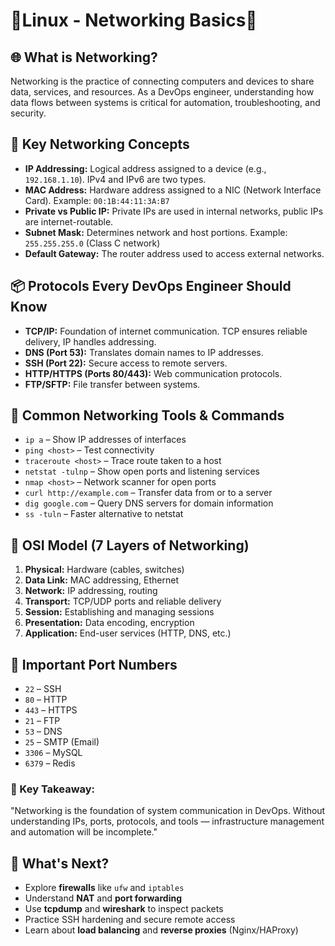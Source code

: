<!DOCTYPE html>
<html lang="en">
<head>
  <meta charset="UTF-8">

</head>
<body>

  <h1>📅Linux - Networking Basics🚀</h1>


  <h2>🌐 What is Networking?</h2>
  <p>Networking is the practice of connecting computers and devices to share data, services, and resources. As a DevOps engineer, understanding how data flows between systems is critical for automation, troubleshooting, and security.</p>

  <h2>🧩 Key Networking Concepts</h2>
  <ul>
    <li><strong>IP Addressing:</strong> Logical address assigned to a device (e.g., <code>192.168.1.10</code>). IPv4 and IPv6 are two types.</li>
    <li><strong>MAC Address:</strong> Hardware address assigned to a NIC (Network Interface Card). Example: <code>00:1B:44:11:3A:B7</code></li>
    <li><strong>Private vs Public IP:</strong> Private IPs are used in internal networks, public IPs are internet-routable.</li>
    <li><strong>Subnet Mask:</strong> Determines network and host portions. Example: <code>255.255.255.0</code> (Class C network)</li>
    <li><strong>Default Gateway:</strong> The router address used to access external networks.</li>
  </ul>

  <h2>📦 Protocols Every DevOps Engineer Should Know</h2>
  <ul>
    <li><strong>TCP/IP:</strong> Foundation of internet communication. TCP ensures reliable delivery, IP handles addressing.</li>
    <li><strong>DNS (Port 53):</strong> Translates domain names to IP addresses.</li>
    <li><strong>SSH (Port 22):</strong> Secure access to remote servers.</li>
    <li><strong>HTTP/HTTPS (Ports 80/443):</strong> Web communication protocols.</li>
    <li><strong>FTP/SFTP:</strong> File transfer between systems.</li>
  </ul>

  <h2>🔧 Common Networking Tools & Commands</h2>
  <ul>
    <li><code>ip a</code> – Show IP addresses of interfaces</li>
    <li><code>ping &lt;host&gt;</code> – Test connectivity</li>
    <li><code>traceroute &lt;host&gt;</code> – Trace route taken to a host</li>
    <li><code>netstat -tulnp</code> – Show open ports and listening services</li>
    <li><code>nmap &lt;host&gt;</code> – Network scanner for open ports</li>
    <li><code>curl http://example.com</code> – Transfer data from or to a server</li>
    <li><code>dig google.com</code> – Query DNS servers for domain information</li>
    <li><code>ss -tuln</code> – Faster alternative to netstat</li>
  </ul>

  <h2>📘 OSI Model (7 Layers of Networking)</h2>
  <ol>
    <li><strong>Physical:</strong> Hardware (cables, switches)</li>
    <li><strong>Data Link:</strong> MAC addressing, Ethernet</li>
    <li><strong>Network:</strong> IP addressing, routing</li>
    <li><strong>Transport:</strong> TCP/UDP ports and reliable delivery</li>
    <li><strong>Session:</strong> Establishing and managing sessions</li>
    <li><strong>Presentation:</strong> Data encoding, encryption</li>
    <li><strong>Application:</strong> End-user services (HTTP, DNS, etc.)</li>
  </ol>

  <h2>🔐 Important Port Numbers</h2>
  <ul>
    <li><code>22</code> – SSH</li>
    <li><code>80</code> – HTTP</li>
    <li><code>443</code> – HTTPS</li>
    <li><code>21</code> – FTP</li>
    <li><code>53</code> – DNS</li>
    <li><code>25</code> – SMTP (Email)</li>
    <li><code>3306</code> – MySQL</li>
    <li><code>6379</code> – Redis</li>
  </ul>

  <h3>🧠 Key Takeaway:</h3>
  <p>"Networking is the foundation of system communication in DevOps. Without understanding IPs, ports, protocols, and tools — infrastructure management and automation will be incomplete."</p>

  <h2>📍 What's Next?</h2>
  <ul>
    <li>Explore <strong>firewalls</strong> like <code>ufw</code> and <code>iptables</code></li>
    <li>Understand <strong>NAT</strong> and <strong>port forwarding</strong></li>
    <li>Use <strong>tcpdump</strong> and <strong>wireshark</strong> to inspect packets</li>
    <li>Practice SSH hardening and secure remote access</li>
    <li>Learn about <strong>load balancing</strong> and <strong>reverse proxies</strong> (Nginx/HAProxy)</li>
  </ul>

</body>
</html>
